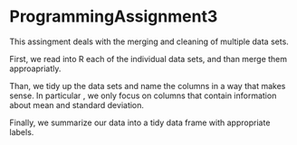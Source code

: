 # ProgrammingAssignment3
This assingment deals with the merging and cleaning of multiple data sets.

First, we read into R each of the individual data sets, and than merge them approapriatly.

Than, we tidy up the data sets and name the columns in a way that makes sense.
In particular , we only focus on columns that contain information about mean and standard deviation.

Finally, we summarize our data into a tidy data frame with appropriate labels.

